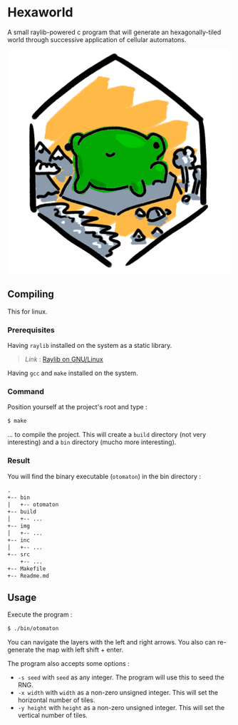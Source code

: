 # Hexaworld

A small raylib-powered c program that will generate an hexagonally-tiled world through successive application of cellular automatons.

![hexaworld icon, a frog vibing on a tile](img/icon/hexaworld.png)

## Compiling

This for linux.

### Prerequisites

Having `raylib` installed on the system as a static library.
> *Link* : [Raylib on GNU/Linux](https://github.com/raysan5/raylib/wiki/Working-on-GNU-Linux)

Having `gcc` and `make` installed on the system.

### Command

Position yourself at the project's root and type :

```bash
$ make
```

... to compile the project. This will create a `build` directory (not very interesting) and a `bin` directory (mucho more interesting).

### Result

You will find the binary executable (`otomaton`) in the bin directory :

```
.
+-- bin
|   +-- otomaton
+-- build
│   +-- ...
+-- img
│   +-- ...
+-- inc
│   +-- ...
+-- src
    +-- ...
+-- Makefile
+-- Readme.md

```

## Usage

Execute the program :
```bash
$ ./bin/otomaton
```

You can navigate the layers with the left and right arrows. You also can re-generate the map with left shift + enter.

The program also accepts some options :

- `-s seed` with `seed` as any integer. The program will use this to seed the RNG.
- `-x width` with `width` as a non-zero unsigned integer. This will set the horizontal number of tiles.
- `-y height` with `height` as a non-zero unsigned integer. This will set the vertical number of tiles.

